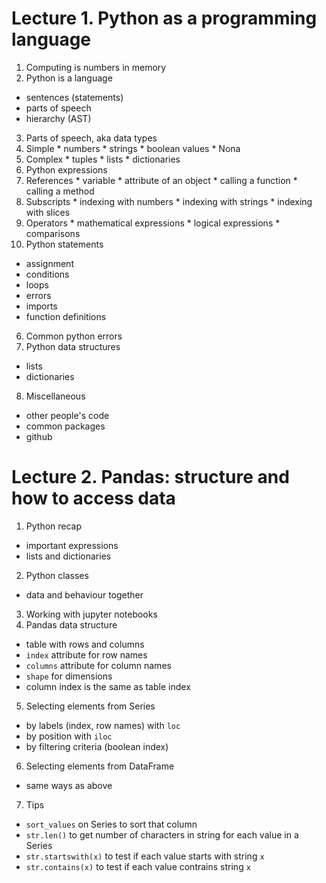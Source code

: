 
# Lecture 1. Python as a programming language
1. Computing is numbers in memory
2. Python is a language
  * sentences (statements)
  * parts of speech
  * hierarchy (AST)
3. Parts of speech, aka data types
  1. Simple
    * numbers
    * strings
    * boolean values
    * Nona
  2. Complex
    * tuples
    * lists
    * dictionaries
4. Python expressions
  1. References
    * variable
    * attribute of an object
    * calling a function
    * calling a method
  2. Subscripts
    * indexing with numbers
    * indexing with strings
    * indexing with slices
  3. Operators
    * mathematical expressions
    * logical expressions
    * comparisons
5. Python statements
  * assignment
  * conditions
  * loops
  * errors
  * imports
  * function definitions
6. Common python errors
7. Python data structures
  * lists
  * dictionaries
8. Miscellaneous
  * other people's code
  * common packages
  * github

# Lecture 2. Pandas: structure and how to access data
1. Python recap
  * important expressions
  * lists and dictionaries
2. Python classes
  * data and behaviour together
3. Working with jupyter notebooks
4. Pandas data structure
  * table with rows and columns
  * `index` attribute for row names
  * `columns` attribute for column names
  * `shape` for dimensions
  * column index is the same as table index
5. Selecting elements from Series
  * by labels (index, row names) with `loc`
  * by position with `iloc`
  * by filtering criteria (boolean index)
6. Selecting elements from DataFrame
  * same ways as above
7. Tips
  * `sort_values` on Series to sort that column
  * `str.len()` to get number of characters in string for each value in a Series
  * `str.startswith(x)` to test if each value starts with string `x`
  * `str.contains(x)` to test if each value contrains string `x`


